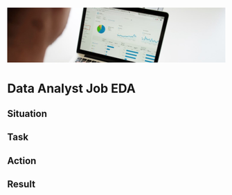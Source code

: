 ![header](img\campaign-creators-unsplash.jpg)

# Data Analyst Job EDA

## Situation

## Task

## Action

## Result

